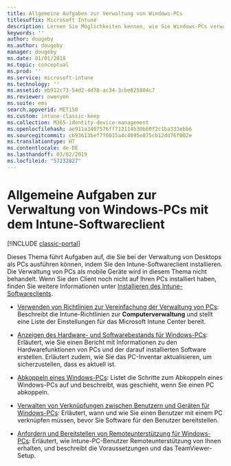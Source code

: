 ```yaml
---
title: Allgemeine Aufgaben zur Verwaltung von Windows-PCs
titlesuffix: Microsoft Intune
description: Lernen Sie Möglichkeiten kennen, wie Sie Windows-PCs verwalten, auf denen der Intune-Softwareclient ausgeführt wird.
keywords: ''
author: dougeby
ms.author: dougeby
manager: dougeby
ms.date: 01/01/2018
ms.topic: conceptual
ms.prod: ''
ms.service: microsoft-intune
ms.technology: ''
ms.assetid: eb912c73-54d2-4d78-ac34-3cbe825804c7
ms.reviewer: owenyen
ms.suite: ems
search.appverid: MET150
ms.custom: intune-classic-keep
ms.collection: M365-identity-device-management
ms.openlocfilehash: ae911a3407576ff712114b30b60f2c1ba333ebb6
ms.sourcegitcommit: cb93613bef7f6015a4c4095e875cb12dd76f002e
ms.translationtype: HT
ms.contentlocale: de-DE
ms.lasthandoff: 03/02/2019
ms.locfileid: "57232827"
---
```

# <a name="common-windows-pc-management-tasks-with-the-intune-software-client"></a>Allgemeine Aufgaben zur Verwaltung von Windows-PCs mit dem Intune-Softwareclient

[!INCLUDE [classic-portal](includes/classic-portal.md)]

Dieses Thema führt Aufgaben auf, die Sie bei der Verwaltung von Desktops als PCs ausführen können, indem Sie den Intune-Softwareclient installieren. Die Verwaltung von PCs als mobile Geräte wird in diesem Thema nicht behandelt. Wenn Sie den Client noch nicht auf Ihren PCs installiert haben, finden Sie weitere Informationen unter [Installieren des Intune-Softwareclients](install-the-windows-pc-client-with-microsoft-intune.md).


- [Verwenden von Richtlinien zur Vereinfachung der Verwaltung von PCs](use-policies-to-simplify-windows-pc-management.md): Beschreibt die Intune-Richtlinien zur **Computerverwaltung** und stellt eine Liste der Einstellungen für das Microsoft Intune Center bereit.

- [Anzeigen des Hardware- und Softwarebestands für Windows-PCs](view-hardware-and-software-inventory-for-windows-pcs-in-microsoft-intune.md): Erläutert, wie Sie einen Bericht mit Informationen zu den Hardwarefunktionen von PCs und der darauf installierten Software erstellen. Erläutert zudem, wie Sie das PC-Inventar aktualisieren, um sicherzustellen, dass es aktuell ist.

- [Abkoppeln eines Windows-PCs](retire-a-windows-pc-with-microsoft-intune.md): Listet die Schritte zum Abkoppeln eines Windows-PCs auf und beschreibt, was geschieht, wenn Sie einen PC abkoppeln.

- [Verwalten von Verknüpfungen zwischen Benutzern und Geräten für Windows-PCs](manage-user-device-linking-for-windows-pcs-with-microsoft-intune.md): Erläutert, wann und wie Sie einen Benutzer mit einem PC verknüpfen müssen, bevor Sie Software für den Benutzer bereitstellen.

- [Anfordern und Bereitstellen von Remoteunterstützung für Windows-PCs](request-and-provide-remote-assistance-for-windows-pcs-in-microsoft-intune.md): Erläutert, wie Intune-PC-Benutzer Remoteunterstützung von Ihnen erhalten, und beschreibt die Voraussetzungen und das TeamViewer-Setup.



